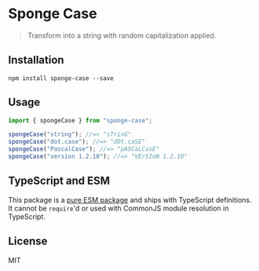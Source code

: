 # Sponge Case

> Transform into a string with random capitalization applied.

## Installation

```
npm install sponge-case --save
```

## Usage

```js
import { spongeCase } from "sponge-case";

spongeCase("string"); //=> "sTrinG"
spongeCase("dot.case"); //=> "dOt.caSE"
spongeCase("PascalCase"); //=> "pASCaLCasE"
spongeCase("version 1.2.10"); //=> "VErSIoN 1.2.10"
```

## TypeScript and ESM

This package is a [pure ESM package](https://gist.github.com/sindresorhus/a39789f98801d908bbc7ff3ecc99d99c) and ships with TypeScript definitions. It cannot be `require`'d or used with CommonJS module resolution in TypeScript.

## License

MIT

